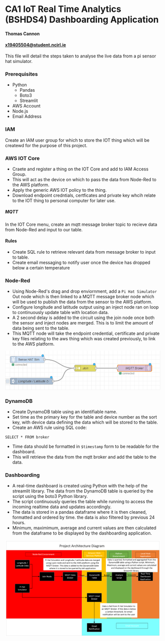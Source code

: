 # CA1 IoT Real Time Analytics (BSHDS4) Dashboarding Application
#### Thomas Cannon
#### x19405504@student.ncirl.ie

This file will detail the steps taken to analyse the live data from a pi sensor hat simulator.

### Prerequisites

* Python
  * Pandas
  * Boto3
  * Streamlit
* AWS Account
* Node.js
* Email Address

### IAM
Create an IAM user group for which to store the IOT thing which will be createwd for the purpose of this project.

### AWS IOT Core
* Craete and register a thing on the IOT Core and add to IAM Access Group.
* This will act as the device on which to pass the data from Node-Red to the AWS platform.
* Apply the generic AWS IOT policy to the thing.
* Download endpoint credntials, certficates and private key whcih relate to the IOT thing to personal computer for later use.

##### MQTT
In the IOT Core menu, create an mqtt message broker topic to recieve data from Node-Red and input to our table.

#### Rules
* Create SQL rule to retrieve relevant data from message broker to input to table.
* Create email messaging to notify user once the device has dropped below a certain temperature

### Node-Red
* Using Node-Red's drag and drop enviornment, add a ```Pi Hat Simulator``` Out node which is then linked to a MQTT message broker node which will be used
to publish the data from the sensor to the AWS platform.
* Configure longitude and latitude output using an inject node ran on loop to continuously update table with location data.
* A 2 second delay is added to the circuit using the join node once both the sensor and inject nodes are merged. This is to limit the amount of data
being sent to the table. 
* This MQTT node will take the endpoint credential, certificate and private key files relating to the aws thing which was created previously, to link to the
AWS platform.

![Alt text](https://github.com/TCannonx/IOT_CA1/blob/main/Node-Red%20Screenshot.png "Node-Red Environment")

### DynamoDB
* Create DynamoDB table using an identifiable name.
* Set time as the primary key for the table and device number as the sort key, with device data defining the data which will be stored to the table.
* Create an AWS rule using SQL code:
```
SELECT * FROM broker
```

* Time data should be formatted in ```$timestamp``` form to be readable for the dashboard.
* This will retrieve the data from the mqtt broker and add the table to the data.

### Dashboarding
* A real-time dashboard is created using Python with the help of the streamlit library.
The data from the DynamoDB table is queried by the script using the boto3 Python library.
* The script continuously queries the table while running to access the incoming realtime data and updates accordingly.
* The data is stored in a pandas dataframe where it is then cleaned, formatted and ordered by time. the data is also filtered by previous 24 hours.
* Minimum, maximimum, average and current values are then calculated from the dataframe to be displayed by the dashboarding application.

![Alt text](https://github.com/TCannonx/IOT_CA1/blob/main/Architecture%20Diagram.png "Architecture Diagram")

